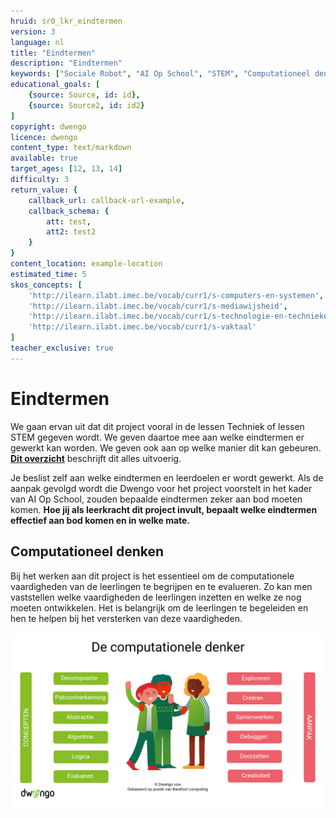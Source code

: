 ```yaml
---
hruid: sr0_lkr_eindtermen
version: 3
language: nl
title: "Eindtermen"
description: "Eindtermen"
keywords: ["Sociale Robot", "AI Op School", "STEM", "Computationeel denken", "Grafisch programmeren"]
educational_goals: [
    {source: Source, id: id}, 
    {source: Source2, id: id2}
]
copyright: dwengo
licence: dwengo
content_type: text/markdown
available: true
target_ages: [12, 13, 14]
difficulty: 3
return_value: {
    callback_url: callback-url-example,
    callback_schema: {
        att: test,
        att2: test2
    }
}
content_location: example-location
estimated_time: 5
skos_concepts: [
    'http://ilearn.ilabt.imec.be/vocab/curr1/s-computers-en-systemen', 
    'http://ilearn.ilabt.imec.be/vocab/curr1/s-mediawijsheid', 
    'http://ilearn.ilabt.imec.be/vocab/curr1/s-technologie-en-technieken', 
    'http://ilearn.ilabt.imec.be/vocab/curr1/s-vaktaal'
]
teacher_exclusive: true
---
```


# Eindtermen

We gaan ervan uit dat dit project vooral in de lessen Techniek of lessen STEM gegeven wordt.
We geven daartoe mee aan welke eindtermen er gewerkt kan worden. We geven ook aan op welke manier dit kan gebeuren. [**Dit overzicht**](embed/eindtermen_socialerobot.pdf "Eindtermen") beschrijft dit alles uitvoerig.

Je beslist zelf aan welke eindtermen en leerdoelen er wordt gewerkt. Als de aanpak gevolgd wordt die Dwengo voor het project voorstelt in het kader van AI Op School, zouden bepaalde eindtermen zeker aan bod moeten komen.
**Hoe jij als leerkracht dit project invult, bepaalt welke eindtermen effectief aan bod komen en in welke mate.**


## Computationeel denken

Bij het werken aan dit project is het essentieel om de computationele vaardigheden van de leerlingen te begrijpen en te evalueren. Zo kan men vaststellen welke vaardigheden de leerlingen inzetten en welke ze nog moeten ontwikkelen. Het is belangrijk om de leerlingen te begeleiden en hen te helpen bij het versterken van deze vaardigheden.

![poster computationeel denken](embed/computationeeldenken.png "poster computationeel denken")